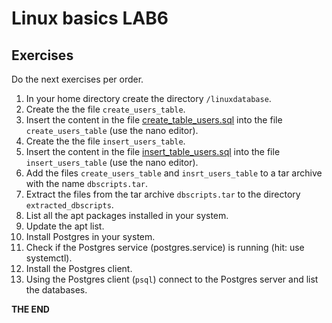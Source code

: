 # Linux basics LAB6

## Exercises

Do the next exercises per order.

1. In your home directory create the directory `/linuxdatabase`.
2. Create the the file `create_users_table`.
3. Insert the content in the file [create_table_users.sql](linux/files/create_table_users.sql) into the file `create_users_table` (use the nano editor).
4. Create the the file `insert_users_table`.
5. Insert the content in the file [insert_table_users.sql](/files/create_table_users.sql) into the file `insert_users_table` (use the nano editor).
6. Add the files `create_users_table` and `insrt_users_table` to a tar archive with the name `dbscripts.tar`. 
7. Extract the files from the tar archive `dbscripts.tar` to the directory `extracted_dbscripts`.
8. List all the apt packages installed in your system.
9. Update the apt list.
10. Install Postgres in your system.
11. Check if the Postgres service (postgres.service) is running (hit: use systemctl).
12. Install the Postgres client.
13. Using the Postgres client (`psql`) connect to the Postgres server and list the databases. 


**THE END**
